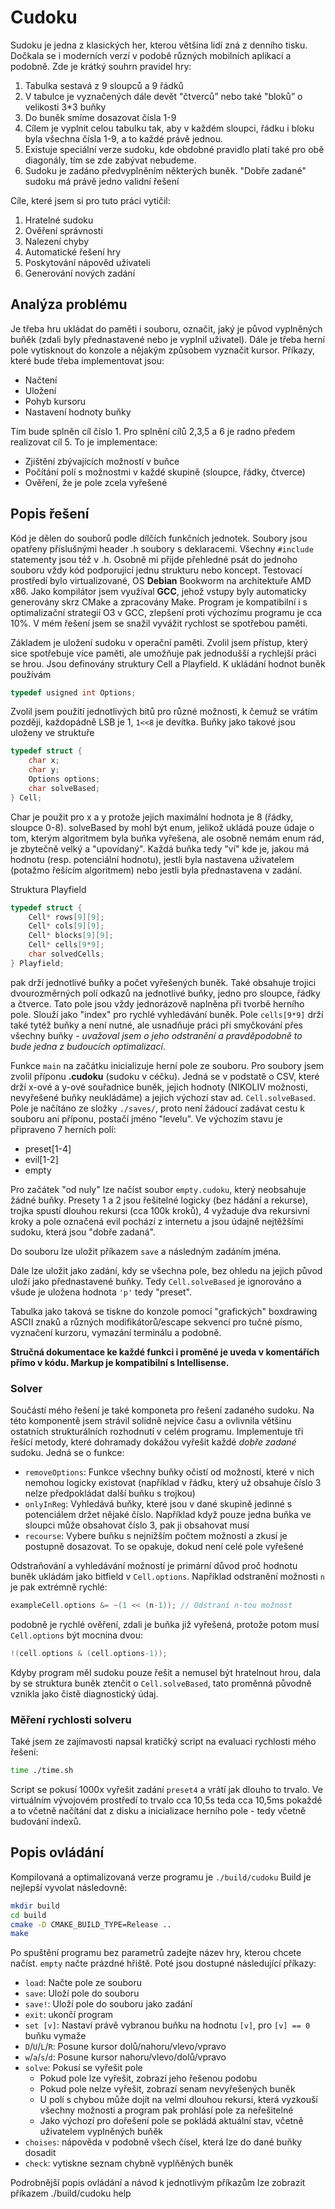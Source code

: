 # Cudoku
Sudoku je jedna z klasických her, kterou většina lidí zná z denního tisku. Dočkala se i moderních verzí v podobě různých mobilních aplikací a podobně. Zde je krátký souhrn pravidel hry:
1) Tabulka sestavá z 9 sloupců a 9 řádků
2) V tabulce je vyznačených dále devět "čtverců” nebo také "bloků” o velikosti 3*3 buňky
3) Do buněk smíme dosazovat čísla 1-9
4) Cílem je vyplnit celou tabulku tak, aby v každém sloupci, řádku i bloku byla všechna čísla 1-9, a to každé právě jednou.
5) Existuje speciální verze sudoku, kde obdobné pravidlo platí také pro obě diagonály, tím se zde zabývat nebudeme.
6) Sudoku je zadáno předvyplněním některých buněk. "Dobře zadané" sudoku má právě jedno validní řešení

Cíle, které jsem si pro tuto práci vytičil:
1) Hratelné sudoku
2) Ověření správnosti
3) Nalezení chyby
4) Automatické řešení hry
5) Poskytování nápověd uživateli
6) Generování nových zadání

## Analýza problému
Je třeba hru ukládat do paměti i souboru, označit, jaký je původ vyplněných buňěk (zdali byly přednastavené nebo je vyplnil uživatel). Dále je třeba herní pole vytisknout do konzole a nějakým způsobem vyznačit kursor. Příkazy, které bude třeba implementovat jsou:
- Načtení
- Uložení
- Pohyb kursoru
- Nastavení hodnoty buňky

Tím bude splněn cíl číslo 1. Pro splnění cílů 2,3,5 a 6 je radno předem realizovat cíl 5. To je implementace:
- Zjištění zbývajících možností v buňce
- Počítání polí s možnostmi v každé skupině (sloupce, řádky, čtverce)
- Ověření, že je pole zcela vyřešené

## Popis řešení
Kód je dělen do souborů podle dílčích funkčních jednotek. Soubory jsou opatřeny příslušnými header .h soubory s deklaracemi. Všechny ```#include``` statementy jsou též v .h. Osobně mi přijde přehledné psát do jednoho souboru vždy kód podporující jednu strukturu nebo koncept. Testovací prostředí bylo virtualizované, OS **Debian** Bookworm na architektuře AMD x86. Jako kompilátor jsem využíval **GCC**, jehož vstupy byly automaticky generovány skrz CMake a zpracovány Make. Program je kompatibilní i s optimalizační strategií O3 v GCC, zlepšení proti výchozímu programu je cca 10%. V mém řešení jsem se snažil vyvážit rychlost se spotřebou paměti.

Základem je uložení sudoku v operační paměti. Zvolil jsem přístup, který sice spotřebuje více paměti, ale umožňuje pak jednodušší a rychlejší práci se hrou. Jsou definovány struktury Cell a Playfield. K ukládání hodnot buněk používám
```c
typedef usigned int Options;
```
Zvolil jsem použití jednotlivých bitů pro různé možnosti, k čemuž se vrátím později, každopádně LSB je 1, ```1<<8``` je devítka. Buňky jako takové jsou uloženy ve struktuře
```c
typedef struct {
    char x;
    char y;
    Options options;
    char solveBased;
} Cell;
```

Char je použit pro x a y protože jejich maximální hodnota je 8 (řádky, sloupce 0-8). solveBased by mohl být enum, jelikož ukládá pouze údaje o tom, kterým algoritmem byla buňka vyřešena, ale osobně nemám enum rád, je zbytečně velký a "upovídaný". Každá buňka tedy "ví" kde je, jakou má hodnotu (resp. potenciální hodnotu), jestli byla nastavena uživatelem (potažmo řešícím algoritmem) nebo jestli byla přednastavena v zadání.

Struktura Playfield
```c
typedef struct {
    Cell* rows[9][9];
    Cell* cols[9][9];
    Cell* blocks[9][9];
    Cell* cells[9*9];
    char solvedCells;
} Playfield;
```

pak drží jednotlivé buňky a počet vyřešených buněk. Také obsahuje trojici dvourozměrných polí odkazů na jednotlivé buňky, jedno pro sloupce, řádky a čtverce. Tato pole jsou vždy jednorázově naplněna při tvorbě herního pole. Slouží jako "index" pro rychlé vyhledávání buněk. Pole ```cells[9*9]``` drží také tytéž buňky a není nutné, ale usnadňuje práci při smyčkování přes všechny buňky - *uvažoval jsem o jeho odstranění a pravděpodobně to bude jedna z budoucích optimalizací*.

Funkce ```main``` na začátku inicializuje herní pole ze souboru. Pro soubory jsem zvolil příponu **.cudoku** (sudoku v céčku). Jedná se v podstatě o CSV, které drží x-ové a y-ové souřadnice buněk, jejich hodnoty (NIKOLIV možnosti, nevyřešené buňky neukládáme) a jejich výchozí stav ad. ```Cell.solveBased```. Pole je načítáno ze složky ```./saves/```, proto není žádoucí zadávat cestu k souboru ani příponu, postačí jméno "levelu". Ve výchozím stavu je připraveno 7 herních polí:
-	preset[1-4]
-	evil[1-2]
-	empty

Pro začátek "od nuly" lze načíst soubor ```empty.cudoku```, který neobsahuje žádné buňky. Presety 1 a 2 jsou řešitelné logicky (bez hádání a rekurse), trojka spustí dlouhou rekursi (cca 100k kroků), 4 vyžaduje dva rekursivní kroky a pole označená evil pochází z internetu a jsou údajně nejtěžšími sudoku, která jsou "dobře zadaná". 

Do souboru lze uložit příkazem ```save``` a následným zadáním jména. 

Dále lze uložit jako zadání, kdy se všechna pole, bez ohledu na jejich původ uloží jako přednastavené buňky. Tedy ```Cell.solveBased``` je ignorováno a všude je uložena hodnota ```'p'``` tedy "preset".

Tabulka jako taková se tiskne do konzole pomocí "grafických" boxdrawing ASCII znaků a různých modifikátorů/escape sekvencí pro tučné písmo, vyznačení kurzoru, vymazání terminálu a podobně.

**Stručná dokumentace ke každé funkci i proměné je uveda v komentářích přímo v kódu. Markup je kompatibilní s Intellisense.**

### Solver
Součástí mého řešení je také komponeta pro řešení zadaného sudoku. Na této komponentě jsem strávil solidně nejvíce času a ovlivnila většinu ostatních strukturálních rozhodnutí v celém programu. Implementuje tři řešící metody, které dohramady dokážou vyřešit každé *dobře zadané* sudoku. Jedná se o funkce: 
- ```removeOptions```: Funkce všechny buňky očistí od možností, které v nich nemohou logicky existovat (například v řádku, který už obsahuje číslo 3 nelze předpokládat další buňku s trojkou)
- ```onlyInReg```: Vyhledává buňky, které jsou v dané skupině jedinné s potenciálem držet nějaké číslo. Například když pouze jedna buňka ve sloupci může obsahovat číslo 3, pak ji obsahovat musí
- ```recourse```: Vybere buňku s nejnižším počtem možností a zkusí je postupně dosazovat. To se opakuje, dokud není celé pole vyřešené

Odstraňování a vyhledávání možností je primární důvod proč hodnotu buněk ukládám jako bitfield v ```Cell.options```. Například odstranění možnosti ```n``` je pak extrémně rychlé:
```c
exampleCell.options &= ~(1 << (n-1)); // Odstraní n-tou možnost
```
podobně je rychlé ověření, zdali je buňka již vyřešená, protože potom musí ```Cell.options``` být mocnina dvou:
```c
!(cell.options & (cell.options-1));
```

Kdyby program měl sudoku pouze řešit a nemusel být hratelnout hrou, dala by se struktura buněk ztenčit o ```Cell.solveBased```, tato proměnná původně vznikla jako čistě diagnostický údaj.

### Měření rychlosti solveru

Také jsem ze zajímavosti napsal kratičký script na evaluaci rychlosti mého řešení:
```bash
time ./time.sh
```
Script se pokusí 1000x vyřešit zadání ```preset4``` a vrátí jak dlouho to trvalo. Ve virtuálním vývojovém prostředí to trvalo cca 10,5s teda cca 10,5ms pokaždé a to včetně načítání dat z disku a inicializace herního pole - tedy včetně budování indexů.

## Popis ovládání
Kompilovaná a optimalizovaná verze programu je ```./build/cudoku```
Build je nejlepší vyvolat následovně:
```bash
mkdir build
cd build
cmake -D CMAKE_BUILD_TYPE=Release ..
make
```

Po spuštění programu bez parametrů zadejte název hry, kterou chcete načíst. ```empty``` načte prázdné hřiště. Poté jsou dostupné následující příkazy:
- ```load```: Načte pole ze souboru
- ```save```: Uloží pole do souboru
- ```save!```: Uloží pole do souboru jako zadání
- ```exit```: ukončí program
- ```set [v]```: Nastaví právě vybranou buňku na hodnotu ```[v]```, pro ```[v] == 0``` buňku vymaže
- ```D```/```U```/```L```/```R```: Posune kursor dolů/nahoru/vlevo/vpravo
- ```w```/```a```/```s```/```d```: Posune kursor nahoru/vlevo/dolů/vpravo
- ```solve```: Pokusí se vyřešit pole
    - Pokud pole lze vyřešit, zobrazí jeho řešenou podobu
    - Pokud pole nelze vyřešit, zobrazí senam nevyřešených buněk
    - U polí s chybou může dojít na velmi dlouhou rekursi, která vyzkouší všechny možnosti a program pak prohlásí pole za neřešitelné
    - Jako výchozí pro dořešení pole se pokládá aktuální stav, včetně uživatelem vyplněných buňěk
- ```choises```: nápověda v podobně všech čísel, která lze do dané buňky dosadit
- ```check```: vytiskne seznam chybně vyplňěných buněk

Podrobnější popis ovládání a návod k jednotlivým příkazům lze zobrazit příkazem ./build/cudoku help
